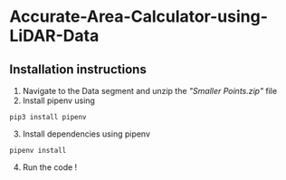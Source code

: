 # Accurate-Area-Calculator-using-LiDAR-Data

## Installation instructions

1. Navigate to the Data segment and unzip the *"Smaller Points.zip"* file
2. Install pipenv using
```
pip3 install pipenv
```
3. Install dependencies using pipenv
```
pipenv install
```
4. Run the code !
